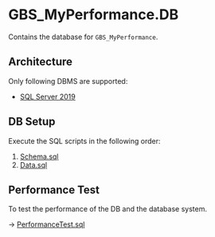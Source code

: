# GBS_MyPerformance.DB

Contains the database for `GBS_MyPerformance`.

## Architecture

Only following DBMS are supported:

- [SQL Server 2019](https://docs.microsoft.com/en-us/sql/sql-server/?view=sql-server-ver15)

## DB Setup

Execute the SQL scripts in the following order:

1. [Schema.sql](01_Schema.sql)
2. [Data.sql](02_Data.sql)

## Performance Test

To test the performance of the DB and the database system.

→ [PerformanceTest.sql](03_PerformanceTest.sql)
